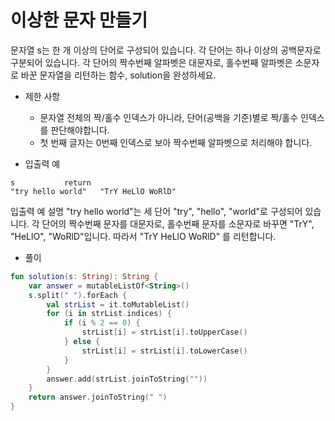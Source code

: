 # 이상한 문자 만들기
문자열 s는 한 개 이상의 단어로 구성되어 있습니다. 각 단어는 하나 이상의 공백문자로 구분되어 있습니다. 각 단어의 짝수번째 알파벳은 대문자로, 홀수번째 알파벳은 소문자로 바꾼 문자열을 리턴하는 함수, solution을 완성하세요.   
   
+ 제한 사항
	+ 문자열 전체의 짝/홀수 인덱스가 아니라, 단어(공백을 기준)별로 짝/홀수 인덱스를 판단해야합니다.
	+ 첫 번째 글자는 0번째 인덱스로 보아 짝수번째 알파벳으로 처리해야 합니다.
   
+ 입출력 예
```
s			return
"try hello world"	"TrY HeLlO WoRlD"
```
   
입출력 예 설명
"try hello world"는 세 단어 "try", "hello", "world"로 구성되어 있습니다. 각 단어의 짝수번째 문자를 대문자로, 홀수번째 문자를 소문자로 바꾸면 "TrY", "HeLlO", "WoRlD"입니다. 따라서 "TrY HeLlO WoRlD" 를 리턴합니다.   
   
+ 풀이
```kotlin
fun solution(s: String): String {
    var answer = mutableListOf<String>()
    s.split(" ").forEach {
        val strList = it.toMutableList()
        for (i in strList.indices) {
            if (i % 2 == 0) {
                strList[i] = strList[i].toUpperCase()
            } else {
                strList[i] = strList[i].toLowerCase()
            }
        }
        answer.add(strList.joinToString(""))
    }
    return answer.joinToString(" ")
}
```